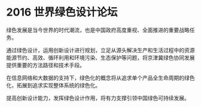 # 2016 世界绿色设计论坛

绿色发展是当今世界的时代潮流，也是中国政府高度重视、全面推进的重要战略任务。

通过绿色设计，运用创新设计进行规划，立足从源头解决生产和生活过程中的资源能源节约、高效、循环利用和环境污染、生态保护等问题，将京津冀绿色协同发展提供重要的方法路径和技术手段。

在信息网络和大数据的支持下，绿色化的概念将从追求单个产品全生命周期的绿色化，拓展到追求实现整体系统的绿色化。

提高创新设计能力，发挥绿色设计作用，将有力支撑引领中国绿色可持续发展。
